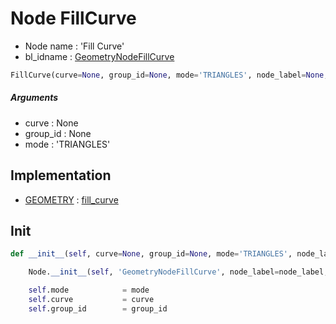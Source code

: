 # Node FillCurve

- Node name : 'Fill Curve'
- bl_idname : [GeometryNodeFillCurve](https://docs.blender.org/api/current/bpy.types.GeometryNodeFillCurve.html)


``` python
FillCurve(curve=None, group_id=None, mode='TRIANGLES', node_label=None, node_color=None, **kwargs)
```
##### Arguments

- curve : None
- group_id : None
- mode : 'TRIANGLES'

## Implementation

- [GEOMETRY](/docs/GeoNodes/socket_GEOMETRY.md) : [fill_curve](/docs/GeoNodes/socket_GEOMETRY.md#fill_curve)

## Init

``` python
def __init__(self, curve=None, group_id=None, mode='TRIANGLES', node_label=None, node_color=None, **kwargs):

    Node.__init__(self, 'GeometryNodeFillCurve', node_label=node_label, node_color=node_color, **kwargs)

    self.mode            = mode
    self.curve           = curve
    self.group_id        = group_id
```
